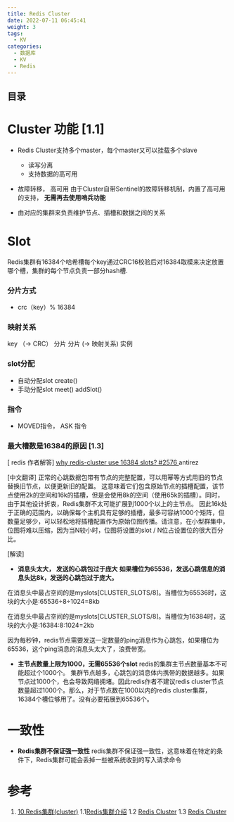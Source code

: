 ```yaml
---
title: Redis Cluster
date: 2022-07-11 06:45:41
weight: 3
tags:
  - KV
categories:
  - 数据库
  - KV
  - Redis
---
```


<p></p>
<!-- more -->

## 目录
<!-- toc -->

# Cluster 功能 [1.1]
+ Redis Cluster支持多个master，每个master又可以挂载多个slave
  - 读写分离
  - 支持数据的高可用
  
+ 故障转移， 高可用
  由于Cluster自带Sentinel的故障转移机制，内置了高可用的支持， **无需再去使用哨兵功能**  
+ 由对应的集群来负责维护节点、插槽和数据之间的关系

# Slot
Redis集群有16384个哈希槽每个key通过CRC16校验后对16384取模来决定放置哪个槽，集群的每个节点负责一部分hash槽.

###   分片方式
- crc（key）% 16384

###  映射关系
   key （→ CRC） 分片
   分片 (→ 映射关系)  实例 

###   slot分配
- 自动分配slot
  create() 
- 手动分配slot
  meet()
  addSlot()

###  指令
-  MOVED指令， ASK 指令

###  最大槽数是16384的原因 [1.3]
[ redis 作者解答]
[ why redis-cluster use 16384 slots? #2576 ](https://github.com/redis/redis/issues/2576)   antirez 

[中文翻译]
正常的心跳数据包带有节点的完整配置，可以用幂等方式用旧的节点替换旧节点，以便更新旧的配置。 这意味着它们包含原始节点的插槽配置，该节点使用2k的空间和16k的插槽，但是会使用8k的空间（使用65k的插槽）。同时，由于其他设计折衷，Redis集群不太可能扩展到1000个以上的主节点。 因此16k处于正确的范围内，以确保每个主机具有足够的插槽，最多可容纳1000个矩阵，但数量足够少，可以轻松地将插槽配置作为原始位图传播。请注意，在小型群集中，位图将难以压缩，因为当N较小时，位图将设置的slot / N位占设置位的很大百分比。

[解读]
- **消息头太大， 发送的心跳包过于庞大**
**如果槽位为65536，发送心跳信息的消息头达8k，发送的心跳包过于庞大。**

在消息头中最占空间的是myslots[CLUSTER_SLOTS/8]。当槽位为65536时，这块的大小是:65536÷8÷1024=8kb

在消息头中最占空间的是myslots[CLUSTER_SLOTS/8]。当槽位为16384时，这块的大小是:16384∶8∶1024=2kb

因为每秒钟，redis节点需要发送一定数量的ping消息作为心跳包，如果槽位为65536，这个ping消息的消息头太大了，浪费带宽。 

- **主节点数量上限为1000，无需65536个slot**
redis的集群主节点数量基本不可能超过个1000个。
集群节点越多，心跳包的消息体内携带的数据越多。如果节点过1000个，也会导致网络拥堵。因此redis作者不建议redis cluster节点数量超过1000个。那么，对于节点数在1000以内的redis cluster集群，16384个槽位够用了。没有必要拓展到65536个。 


# 一致性
+ **Redis集群不保证强一致性**
redis集群不保证强一致性，这意味着在特定的条件下，Redis集群可能会丢掉一些被系统收到的写入请求命令


# 参考

1. [10.Redis集群(cluster)](https://github.com/www6v/Learning-in-practice/tree/master/Redis/10.Redis%E9%9B%86%E7%BE%A4(cluster))
1.1[Redis集群介绍](https://github.com/www6v/Learning-in-practice/blob/master/Redis/10.Redis%E9%9B%86%E7%BE%A4(cluster)/1.Redis%E9%9B%86%E7%BE%A4%E4%BB%8B%E7%BB%8D.md)
1.2 [Redis Cluster](https://www.bilibili.com/video/BV13R4y1v7sP/?p=76)
1.3 [Redis Cluster](https://www.bilibili.com/video/BV13R4y1v7sP/?p=84) 
